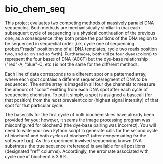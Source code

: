 # bio_chem_seq
This project evaluates two competing methods of massively parralel DNA sequencing. Both methods are mechanistically similiar in that each subsequent cycle of sequencing is a physical continuation of the previous one; as a consequence, they both probe the positions of the DNA region to be sequenced in sequential order [i.e., cycle one of sequencing probes/"reads" position one of all DNA templates, cycle two reads position two, and so on and so forth]. Furthermore, both utilize four dyes (colors) to represent the four bases of DNA (ACGT) but the dye-base relationship ("red"-A, "blue"-C, etc.) is not the same for the different methods.

Each line of data corresponds to a different spot on a patterned array, where each spot contains a different sequence/segment of DNA to be sequenced. The entire array is imaged in all four dye channels to measure the amount of "color" emitting from each DNA spot after each cycle of sequencing chemistry. To put it simply, a spot is assigned a basecall (for that position) from the most prevalent color (highest signal intensity) of that spot for that particular cycle. 

The basecalls for the first cycle of both biochemistries have already been provided for you; however, it seems the image processing program was misconfigured for biochem2 (the dye-base pairing was incorrect). You will need to write your own Python script to generate calls for the second cycle of biochem1 and both cycles of biochem2 (after compensating for the software bug). As this experiment involved sequencing known DNA substrates, the true sequence (reference) is available for all positions (designated "ref" columns). Accordingly, the error rate associated with cycle one of biochem1 is 3.9%. 
